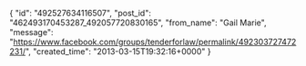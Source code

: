  {
   "id": "492527634116507",
   "post_id": "462493170453287_492057720830165",
   "from_name": "Gail Marie",
   "message": "https://www.facebook.com/groups/tenderforlaw/permalink/492303727472231/",
   "created_time": "2013-03-15T19:32:16+0000"
 }
